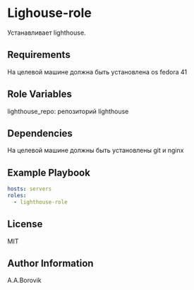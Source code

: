 Lighouse-role
=========

Устанавливает lighthouse.

Requirements
------------

На целевой машине должна быть установлена os fedora 41

Role Variables
--------------

lighthouse_repo: репозиторий lighthouse

Dependencies
------------

На целевой машине должны быть установлены git и nginx

Example Playbook
----------------

```yml
hosts: servers
roles:
  - lighthouse-role
```

License
-------

MIT

Author Information
------------------

A.A.Borovik
